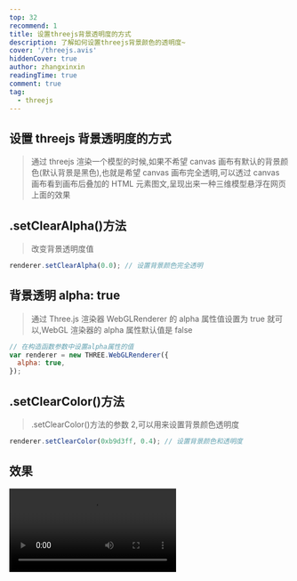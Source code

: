 ```yaml
---
top: 32
recommend: 1
title: 设置threejs背景透明度的方式
description: 了解如何设置threejs背景颜色的透明度~
cover: '/threejs.avis'
hiddenCover: true
author: zhangxinxin
readingTime: true
comment: true
tag:
  - threejs
---
```


## 设置 threejs 背景透明度的方式

> 通过 threejs 渲染一个模型的时候,如果不希望 canvas 画布有默认的背景颜色(默认背景是黑色),也就是希望 canvas 画布完全透明,可以透过 canvas 画布看到画布后叠加的 HTML 元素图文,呈现出来一种三维模型悬浮在网页上面的效果

## .setClearAlpha()方法

> 改变背景透明度值

```js
renderer.setClearAlpha(0.0); // 设置背景颜色完全透明
```

## 背景透明 alpha: true

> 通过 Three.js 渲染器 WebGLRenderer 的 alpha 属性值设置为 true 就可以,WebGL 渲染器的 alpha 属性默认值是 false

```js
// 在构造函数参数中设置alpha属性的值
var renderer = new THREE.WebGLRenderer({
  alpha: true,
});
```

## .setClearColor()方法

> .setClearColor()方法的参数 2,可以用来设置背景颜色透明度

```js
renderer.setClearColor(0xb9d3ff, 0.4); // 设置背景颜色和透明度
```

## 效果

<video src="../../public/threejs/设置threejs背景的透明度.mp4" controls></video>
